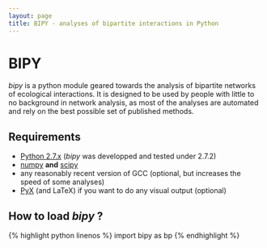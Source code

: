 ```yaml
---
layout: page
title: BIPY - analyses of bipartite interactions in Python
---
```


# BIPY

*bipy* is a python module geared towards the analysis of bipartite networks of ecological interactions. It is designed to be used by people with little to no background in network analysis, as most of the analyses are automated and rely on the best possible set of published methods.

## Requirements

* [Python 2.7.x](http://www.python.org/getit/releases/2.7/) (*bipy* was developped and tested under 2.7.2)
* [numpy](http://numpy.scipy.org/) **and** [scipy](http://www.scipy.org/)
* any reasonably recent version of GCC (optional, but increases the speed of some analyses)
* [PyX](http://pyx.sourceforge.net/) (and LaTeX) if you want to do any visual output (optional)

## How to load *bipy* ?

{% highlight python linenos %}
import bipy as bp
{% endhighlight %}